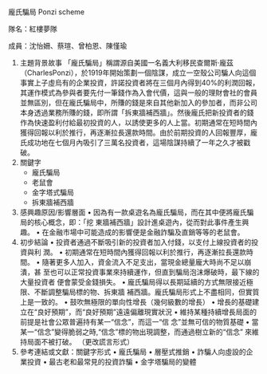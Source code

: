<html>
龐氏騙局
Ponzi scheme

隊名：紅樓夢隊

成員：沈怡姍、蔡瑄、曾柏恩、陳慬瑜
<OL>
<li>主題背景故事
「龐氏騙局」稱謂源⾃美國⼀名義⼤利移民查爾斯·龐茲（CharlesPonzi），於1919年開始策劃⼀個陰謀，成⽴⼀空殼公司騙⼈向這個事實上⼦虛烏有的企業投資，許諾投資者將在三個⽉內得到40%的利潤回報，其運作模式為參與者要先付⼀筆錢作為入會代價，這與⼀般的理財會社的會員並無區別，但在龐氏騙局中，所賺的錢是來⾃其他新加入的參加者，⽽非公司本身透過業務所賺的錢，即所謂「拆東牆補西牆」。然後龐氏把新投資者的錢作為快速盈利付給最初投資的⼈，以誘使更多的⼈上當。初期通常在短時間內獲得回報以利於推⾏，再逐漸拉長還款時間。由於前期投資的⼈回報豐厚，龐氏成功地在七個⽉內吸引了三萬名投資者，這場陰謀持續了⼀年之久才被戳破。

<li>關鍵字
  <ul>
    <li>龐氏騙局
    <li>⽼鼠會
    <li>⾦字塔式騙局
    <li>拆東牆補西牆
  </ul>  

<li>感興趣原因/影響層⾯
• 因為有⼀款桌遊名為龐氏騙局，⽽在其中便將龐氏騙局的核⼼概念，即：「挖
東牆補西牆」設計進桌遊內，從⽽對此事件產⽣興趣。
• 在⾦融市場中可能造成的影響便是⾦融詐騙及直銷等等的⽼鼠會。

<li>初步結論
• 投資者通過不斷吸引新的投資者加入付錢，以⽀付上線投資者的投資與利
潤。
• 初期通常在短時間內獲得回報以利於推⾏，再逐漸拉長還款時間。
• 隨著更多⼈加入，資⾦流入不⾜⽀出，當現⾦總量龐⼤時尚不⾜以崩潰，甚
至也可以正常投資事業來持續運作，但直到騙局泡沫爆破時，最下線的⼤量投資者
便會蒙受⾦錢損失。
• 龐氏騙局得以長期延續的⽅式無限接近極限、不斷調整騙局標的物、拆東牆
補西牆。龐氏騙局形式上不盡相同，但實質上是⼀致的。
• ⿎吹無極限的單向性增長（幾何級數的增長）
• 增長的基礎建⽴在“良好預期”，⽽“良好預期”遠遠偏離現實狀況
• 維持某種持續增長局⾯的前提是社會公眾普遍持有某⼀“信念”，⽽這⼀“信
念”並無可信的物質基礎
• 當某⼀“信念”變得脆弱之時,“信念”標的物出現調整，⽽通過樹⽴新的“信念”
來維持局⾯不被打破。 （更改謊⾔形式）

<li>參考連結或⽂獻：關鍵字形式
• 龐氏騙局
• 層壓式推銷
• 詐騙⼈向虛設的企業投資
• 最古⽼和最常⾒的投資詐騙
• ⾦字塔騙局的變體
</OL>
</html>
